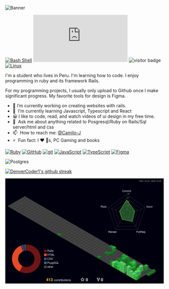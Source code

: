 ![Banner](src/header.gif)

[![Bash Shell](https://badges.frapsoft.com/bash/v1/bash.png?v=103)](https://github.com/ellerbrock/open-source-badges/)
[![GitHub commits](https://badgen.net/github/commits/Naereen/Strapdown.js)](https://GitHub.com/Naereen/StrapDown.js/commit/)
![visitor badge](https://visitor-badge.glitch.me/badge?page_id=github.com/Camilo-J/Camilo-J&left_text=Visitors)
[![Linux](https://svgshare.com/i/Zhy.svg)](https://svgshare.com/i/Zhy.svg)


I'm a student who lives in Peru. I'm learning how to code. I enjoy programming in ruby and its framework Rails.

For my programming projects, I usually only upload to Github once I make significant progress. My favorite tools for design is Figma. 

- 🔭 I’m currently working on creating websites with rails. 
- 🌱 &nbsp;I’m currently learning Javascript, Typescript and React
- 😀 I like to  code, read, and watch videos of ui design in my free time.
- 💬 &nbsp;Ask me about anything related to Posgresql/Ruby on Rails/Sql server/html and css
- 📫 &nbsp;How to reach me: [@Camilo-J](https://github.com/Camilo-J) 
- ⚡ &nbsp;Fun fact: I :heart: :dog:s, PC Gaming and books

[![Ruby](https://badgen.net/badge/icon/ruby?icon=ruby&label)](https://https://ruby-lang.org/)
[![GitHub](https://badgen.net/badge/icon/github?icon=github&label)](https://github.com)
[![git](https://img.shields.io/badge/--F05032?logo=git&logoColor=ffffff)](http://git-scm.com/)
[![JavaScript](https://img.shields.io/badge/--F7DF1E?logo=javascript&logoColor=000)](https://www.javascript.com/)
[![TypeScript](https://img.shields.io/badge/--3178C6?logo=typescript&logoColor=ffffff)](https://www.typescriptlang.org/)
[![Figma](https://img.shields.io/badge/--F24E1E?logo=figma&logoColor=ffffff)](https://www.figma.com/)


![Postgres](https://img.shields.io/badge/postgres-%23316192.svg?style=for-the-badge&logo=postgresql&logoColor=white)


[![DenverCoder1's github streak](https://github-readme-streak-stats.herokuapp.com/?user=Camilo-J&theme=blue-green)](https://github.com/DenverCoder1/github-readme-streak-stats)


![](./profile-3d-contrib/profile-night-green.svg)
